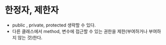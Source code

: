 # 한정자, 제한자
* public , private, protected 생략할 수 있다.
* 다른 클래스에서 method, 변수에 접근할 수 있는 권한을 제한(부여하거나 부여하지 않는 것)한다.
